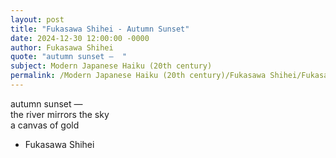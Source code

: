 ```yaml
---
layout: post
title: "Fukasawa Shihei - Autumn Sunset"
date: 2024-12-30 12:00:00 -0000
author: Fukasawa Shihei
quote: "autumn sunset —  "
subject: Modern Japanese Haiku (20th century)
permalink: /Modern Japanese Haiku (20th century)/Fukasawa Shihei/Fukasawa Shihei - Autumn Sunset
---
```


autumn sunset —  
the river mirrors the sky  
a canvas of gold


- Fukasawa Shihei
